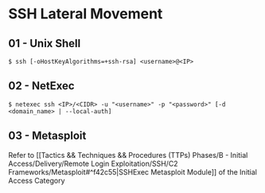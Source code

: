 # SSH Lateral Movement

## 01 - Unix Shell

`$ ssh [-oHostKeyAlgorithms=+ssh-rsa] <username>@<IP>`

## 02 - NetExec

`$ netexec ssh <IP>/<CIDR> -u "<username>" -p "<password>" [-d <domain_name> | --local-auth]`

## 03 - Metasploit

Refer to [[Tactics && Techniques && Procedures (TTPs) Phases/B - Initial Access/Delivery/Remote Login Exploitation/SSH/C2 Frameworks/Metasploit#^f42c55|SSHExec Metasploit Module]] of the Initial Access Category